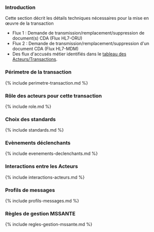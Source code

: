 ### Introduction
Cette section décrit les détails techniques nécessaires pour la mise en œuvre de la transaction

* Flux 1 : Demande de transmission/remplacement/suppression de document(s) CDA (Flux HL7-ORU)
* Flux 2 : Demande de transmission/remplacement/suppression d'un document CDA (Flux HL7-MDM)
* Des flux d'accusés métier identifiés dans le [tableau des Acteurs/Transactions](volume1.html#diagramme-des-acteurstransactions).


### Périmetre de la transaction
{% include perimetre-transaction.md %}

### Rôle des acteurs pour cette transaction
{% include role.md %}

### Choix des standards
{% include standards.md %}

### Evènements déclenchants
{% include evenements-declenchants.md %}

### Interactions entre les Acteurs
{% include interactions-acteurs.md %}


### Profils de messages
{% include profils-messages.md %}

### Règles de gestion MSSANTE
{% include regles-gestion-mssante.md %}

